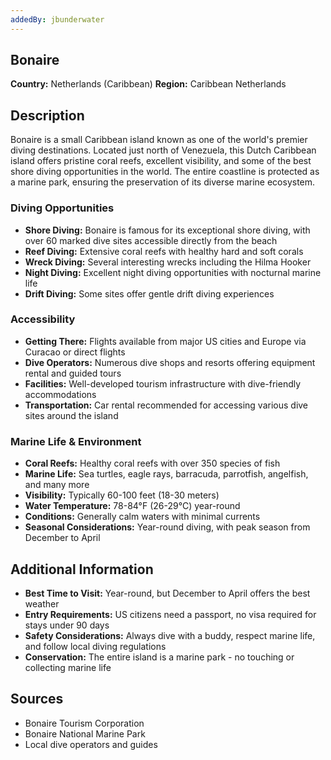 ```yaml
---
addedBy: jbunderwater
---
```


## Bonaire
**Country:** Netherlands (Caribbean)
**Region:** Caribbean Netherlands

## Description
Bonaire is a small Caribbean island known as one of the world's premier diving destinations. Located just north of Venezuela, this Dutch Caribbean island offers pristine coral reefs, excellent visibility, and some of the best shore diving opportunities in the world. The entire coastline is protected as a marine park, ensuring the preservation of its diverse marine ecosystem.

### Diving Opportunities
- **Shore Diving:** Bonaire is famous for its exceptional shore diving, with over 60 marked dive sites accessible directly from the beach
- **Reef Diving:** Extensive coral reefs with healthy hard and soft corals
- **Wreck Diving:** Several interesting wrecks including the Hilma Hooker
- **Night Diving:** Excellent night diving opportunities with nocturnal marine life
- **Drift Diving:** Some sites offer gentle drift diving experiences

### Accessibility
- **Getting There:** Flights available from major US cities and Europe via Curacao or direct flights
- **Dive Operators:** Numerous dive shops and resorts offering equipment rental and guided tours
- **Facilities:** Well-developed tourism infrastructure with dive-friendly accommodations
- **Transportation:** Car rental recommended for accessing various dive sites around the island

### Marine Life & Environment
- **Coral Reefs:** Healthy coral reefs with over 350 species of fish
- **Marine Life:** Sea turtles, eagle rays, barracuda, parrotfish, angelfish, and many more
- **Visibility:** Typically 60-100 feet (18-30 meters)
- **Water Temperature:** 78-84°F (26-29°C) year-round
- **Conditions:** Generally calm waters with minimal currents
- **Seasonal Considerations:** Year-round diving, with peak season from December to April

## Additional Information
- **Best Time to Visit:** Year-round, but December to April offers the best weather
- **Entry Requirements:** US citizens need a passport, no visa required for stays under 90 days
- **Safety Considerations:** Always dive with a buddy, respect marine life, and follow local diving regulations
- **Conservation:** The entire island is a marine park - no touching or collecting marine life

## Sources
- Bonaire Tourism Corporation
- Bonaire National Marine Park
- Local dive operators and guides